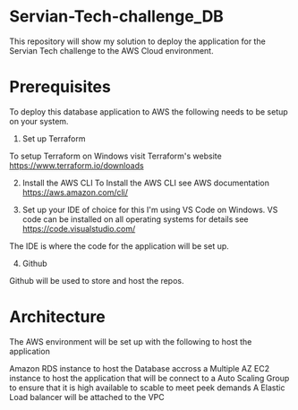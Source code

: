 # Servian-Tech-challenge_DB
This repository will show my solution to deploy the application for the Servian Tech challenge to the AWS Cloud environment.

# Prerequisites

To deploy this database application to AWS the following needs to be setup on your system.

1. Set up Terraform

To setup Terraform on Windows visit Terraform's website https://www.terraform.io/downloads

2. Install the AWS CLI
To Install the AWS CLI see AWS documentation https://aws.amazon.com/cli/

3. Set up your IDE of choice for this I'm using VS Code on Windows. VS code can be installed on all operating systems for details see 
https://code.visualstudio.com/

The IDE is where the code for the application will be set up.

4. Github

Github will be used to store and host the repos.


# Architecture
The AWS environment will be set up with the following to host the application

Amazon RDS instance to host the Database accross a Multiple AZ 
EC2 instance to host the application that will be connect to a Auto Scaling Group to ensure that it is high available to scable to meet peek demands
A Elastic Load balancer will be attached to the VPC 
